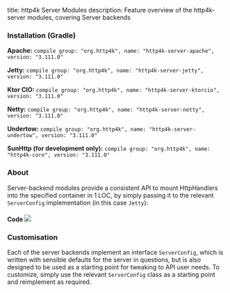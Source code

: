 title: http4k Server Modules
description: Feature overview of the http4k-server modules, covering Server backends

### Installation (Gradle)
**Apache:** ```compile group: "org.http4k", name: "http4k-server-apache", version: "3.111.0"```

**Jetty:** ```compile group: "org.http4k", name: "http4k-server-jetty", version: "3.111.0"```

**Ktor CIO:** ```compile group: "org.http4k", name: "http4k-server-ktorcio", version: "3.111.0"```

**Netty:** ```compile group: "org.http4k", name: "http4k-server-netty", version: "3.111.0"```

**Undertow:** ```compile group: "org.http4k", name: "http4k-server-undertow", version: "3.111.0"```

**SunHttp (for development only):** ```compile group: "org.http4k", name: "http4k-core", version: "3.111.0"```

### About
Server-backend modules provide a consistent API to mount HttpHandlers into the specified container in 1 LOC, by 
simply passing it to the relevant `ServerConfig` implementation (in this case `Jetty`):

#### Code [<img class="octocat" src="/img/octocat-32.png"/>](https://github.com/http4k/http4k/blob/master/src/docs/guide/modules/servers/example_http.kt)
<script src="https://gist-it.appspot.com/https://github.com/http4k/http4k/blob/master/src/docs/guide/modules/servers/example_http.kt"></script>

### Customisation
Each of the server backends implement an interface `ServerConfig`, which is written with sensible defaults for the server in questions, 
but is also designed to be used as a starting point for tweaking to API user needs. To customize, simply use the relevant `ServerConfig` 
class as a starting point and reimplement as required.
